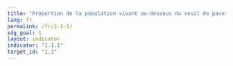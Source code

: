 ```yaml
---
title: "Proportion de la population vivant au-dessous du seuil de pauvreté fixé au niveau international, par sexe, âge, situation dans l’emploi et lieu de résidence (zone urbaine/zone rurale)"
lang: fr
permalink: /fr/1-1-1/
sdg_goal: 1
layout: indicator
indicator: "1.1.1"
target_id: "1.1"
---
```


